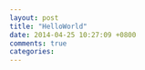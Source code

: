 ```yaml
---
layout: post
title: "HelloWorld"
date: 2014-04-25 10:27:09 +0800
comments: true
categories: 
---
```

